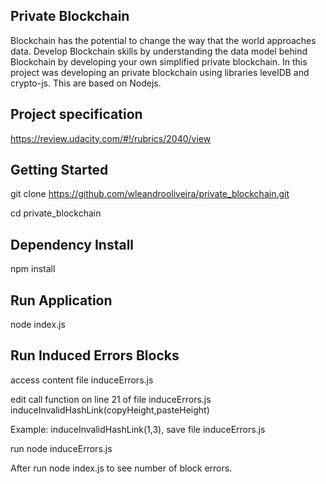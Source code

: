##  Private Blockchain

Blockchain has the potential to change the way that the world approaches data. Develop Blockchain skills by understanding the data model behind Blockchain by developing your own simplified private blockchain.
In this project was developing an private blockchain using libraries levelDB and crypto-js.
This are based on Nodejs.
## Project specification
https://review.udacity.com/#!/rubrics/2040/view

## Getting Started

git clone https://github.com/wleandrooliveira/private_blockchain.git

cd private_blockchain

## Dependency Install

npm install

## Run Application

node index.js

## Run Induced Errors Blocks

access content file induceErrors.js

edit call function on line 21 of file induceErrors.js induceInvalidHashLink(copyHeight,pasteHeight)

Example: induceInvalidHashLink(1,3), save file induceErrors.js

run node induceErrors.js 

After run node index.js to see number of block errors.

 
